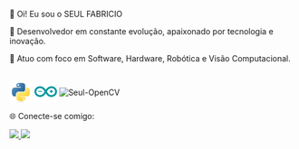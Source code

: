 👋 Oi! Eu sou o SEUL FABRICIO

🎯 Desenvolvedor em constante evolução, apaixonado por tecnologia e inovação.

🔭 Atuo com foco em Software, Hardware, Robótica e Visão Computacional.
<div style="display: inline_block"><br> <img align="center" alt="Seul-Python" height="40" width="40" src="https://raw.githubusercontent.com/devicons/devicon/master/icons/python/python-original.svg"> <img align="center"   <img align="center" alt="Seul-Arduino" height="40" width="40" src="https://raw.githubusercontent.com/devicons/devicon/master/icons/arduino/arduino-original.svg"> <img align="center" alt="Seul-OpenCV" height="40" width="40" src="https://www.vectorlogo.zone/logos/opencv/opencv-icon.svg"> </div>


🌐 Conecte-se comigo:
<div> <a href="https://www.instagram.com/professor_seul/" target="_blank"> <img src="https://img.shields.io/badge/Instagram-E4405F?style=for-the-badge&logo=instagram&logoColor=white"> </a> <a href="https://www.linkedin.com/in/fabricio-oliveira-318627234/" target="_blank"> <img src="https://img.shields.io/badge/LinkedIn-0077B5?style=for-the-badge&logo=linkedin&logoColor=white"> </a> </div>
